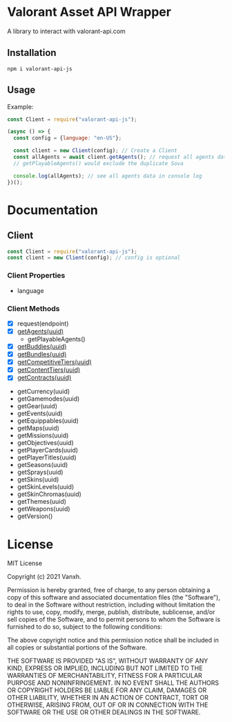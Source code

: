 # Valorant Asset API Wrapper

A library to interact with valorant-api.com

## Installation

```
npm i valorant-api-js
```

## Usage

Example:

```javascript
const Client = require("valorant-api-js");

(async () => {
  const config = {language: "en-US"};

  const client = new Client(config); // Create a Client
  const allAgents = await client.getAgents(); // request all agents data
  // getPlayableAgents() would exclude the duplicate Sova

  console.log(allAgents); // see all agents data in console log
})();
```

# Documentation

## Client

```javascript
const Client = require("valorant-api-js");
const client = new Client(config); // config is optional
```

### Client Properties

- language

### Client Methods

- [x] request(endpoint)
- [x] [getAgents(uuid)](https://dash.valorant-api.com/endpoints/agents)
  - getPlayableAgents()
- [x] [getBuddies(uuid)]()
- [x] [getBundles(uuid)]()
- [x] [getCompetitiveTiers(uuid)]()
- [x] [getContentTiers(uuid)]()
- [x] [getContracts(uuid)]()
- getCurrency(uuid)
- getGamemodes(uuid)
- getGear(uuid)
- getEvents(uuid)
- getEquippables(uuid)
- getMaps(uuid)
- getMissions(uuid)
- getObjectives(uuid)
- getPlayerCards(uuid)
- getPlayerTitles(uuid)
- getSeasons(uuid)
- getSprays(uuid)
- getSkins(uuid)
- getSkinLevels(uuid)
- getSkinChromas(uuid)
- getThemes(uuid)
- getWeapons(uuid)
- getVersion()

# License

MIT License

Copyright (c) 2021 Vanxh.

Permission is hereby granted, free of charge, to any person obtaining a copy
of this software and associated documentation files (the "Software"), to deal
in the Software without restriction, including without limitation the rights
to use, copy, modify, merge, publish, distribute, sublicense, and/or sell
copies of the Software, and to permit persons to whom the Software is
furnished to do so, subject to the following conditions:

The above copyright notice and this permission notice shall be included in all
copies or substantial portions of the Software.

THE SOFTWARE IS PROVIDED "AS IS", WITHOUT WARRANTY OF ANY KIND, EXPRESS OR
IMPLIED, INCLUDING BUT NOT LIMITED TO THE WARRANTIES OF MERCHANTABILITY,
FITNESS FOR A PARTICULAR PURPOSE AND NONINFRINGEMENT. IN NO EVENT SHALL THE
AUTHORS OR COPYRIGHT HOLDERS BE LIABLE FOR ANY CLAIM, DAMAGES OR OTHER
LIABILITY, WHETHER IN AN ACTION OF CONTRACT, TORT OR OTHERWISE, ARISING FROM,
OUT OF OR IN CONNECTION WITH THE SOFTWARE OR THE USE OR OTHER DEALINGS IN THE
SOFTWARE.
